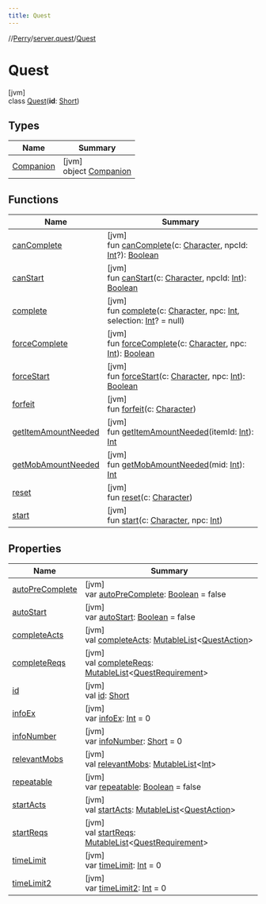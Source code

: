 ```yaml
---
title: Quest
---
```

//[Perry](../../../index.html)/[server.quest](../index.html)/[Quest](index.html)



# Quest



[jvm]\
class [Quest](index.html)(**id**: [Short](https://kotlinlang.org/api/latest/jvm/stdlib/kotlin/-short/index.html))



## Types


| Name | Summary |
|---|---|
| [Companion](-companion/index.html) | [jvm]<br>object [Companion](-companion/index.html) |


## Functions


| Name | Summary |
|---|---|
| [canComplete](can-complete.html) | [jvm]<br>fun [canComplete](can-complete.html)(c: [Character](../../client/-character/index.html), npcId: [Int](https://kotlinlang.org/api/latest/jvm/stdlib/kotlin/-int/index.html)?): [Boolean](https://kotlinlang.org/api/latest/jvm/stdlib/kotlin/-boolean/index.html) |
| [canStart](can-start.html) | [jvm]<br>fun [canStart](can-start.html)(c: [Character](../../client/-character/index.html), npcId: [Int](https://kotlinlang.org/api/latest/jvm/stdlib/kotlin/-int/index.html)): [Boolean](https://kotlinlang.org/api/latest/jvm/stdlib/kotlin/-boolean/index.html) |
| [complete](complete.html) | [jvm]<br>fun [complete](complete.html)(c: [Character](../../client/-character/index.html), npc: [Int](https://kotlinlang.org/api/latest/jvm/stdlib/kotlin/-int/index.html), selection: [Int](https://kotlinlang.org/api/latest/jvm/stdlib/kotlin/-int/index.html)? = null) |
| [forceComplete](force-complete.html) | [jvm]<br>fun [forceComplete](force-complete.html)(c: [Character](../../client/-character/index.html), npc: [Int](https://kotlinlang.org/api/latest/jvm/stdlib/kotlin/-int/index.html)): [Boolean](https://kotlinlang.org/api/latest/jvm/stdlib/kotlin/-boolean/index.html) |
| [forceStart](force-start.html) | [jvm]<br>fun [forceStart](force-start.html)(c: [Character](../../client/-character/index.html), npc: [Int](https://kotlinlang.org/api/latest/jvm/stdlib/kotlin/-int/index.html)): [Boolean](https://kotlinlang.org/api/latest/jvm/stdlib/kotlin/-boolean/index.html) |
| [forfeit](forfeit.html) | [jvm]<br>fun [forfeit](forfeit.html)(c: [Character](../../client/-character/index.html)) |
| [getItemAmountNeeded](get-item-amount-needed.html) | [jvm]<br>fun [getItemAmountNeeded](get-item-amount-needed.html)(itemId: [Int](https://kotlinlang.org/api/latest/jvm/stdlib/kotlin/-int/index.html)): [Int](https://kotlinlang.org/api/latest/jvm/stdlib/kotlin/-int/index.html) |
| [getMobAmountNeeded](get-mob-amount-needed.html) | [jvm]<br>fun [getMobAmountNeeded](get-mob-amount-needed.html)(mid: [Int](https://kotlinlang.org/api/latest/jvm/stdlib/kotlin/-int/index.html)): [Int](https://kotlinlang.org/api/latest/jvm/stdlib/kotlin/-int/index.html) |
| [reset](reset.html) | [jvm]<br>fun [reset](reset.html)(c: [Character](../../client/-character/index.html)) |
| [start](start.html) | [jvm]<br>fun [start](start.html)(c: [Character](../../client/-character/index.html), npc: [Int](https://kotlinlang.org/api/latest/jvm/stdlib/kotlin/-int/index.html)) |


## Properties


| Name | Summary |
|---|---|
| [autoPreComplete](auto-pre-complete.html) | [jvm]<br>var [autoPreComplete](auto-pre-complete.html): [Boolean](https://kotlinlang.org/api/latest/jvm/stdlib/kotlin/-boolean/index.html) = false |
| [autoStart](auto-start.html) | [jvm]<br>var [autoStart](auto-start.html): [Boolean](https://kotlinlang.org/api/latest/jvm/stdlib/kotlin/-boolean/index.html) = false |
| [completeActs](complete-acts.html) | [jvm]<br>val [completeActs](complete-acts.html): [MutableList](https://kotlinlang.org/api/latest/jvm/stdlib/kotlin.collections/-mutable-list/index.html)<[QuestAction](../-quest-action/index.html)> |
| [completeReqs](complete-reqs.html) | [jvm]<br>val [completeReqs](complete-reqs.html): [MutableList](https://kotlinlang.org/api/latest/jvm/stdlib/kotlin.collections/-mutable-list/index.html)<[QuestRequirement](../-quest-requirement/index.html)> |
| [id](id.html) | [jvm]<br>val [id](id.html): [Short](https://kotlinlang.org/api/latest/jvm/stdlib/kotlin/-short/index.html) |
| [infoEx](info-ex.html) | [jvm]<br>var [infoEx](info-ex.html): [Int](https://kotlinlang.org/api/latest/jvm/stdlib/kotlin/-int/index.html) = 0 |
| [infoNumber](info-number.html) | [jvm]<br>var [infoNumber](info-number.html): [Short](https://kotlinlang.org/api/latest/jvm/stdlib/kotlin/-short/index.html) = 0 |
| [relevantMobs](relevant-mobs.html) | [jvm]<br>val [relevantMobs](relevant-mobs.html): [MutableList](https://kotlinlang.org/api/latest/jvm/stdlib/kotlin.collections/-mutable-list/index.html)<[Int](https://kotlinlang.org/api/latest/jvm/stdlib/kotlin/-int/index.html)> |
| [repeatable](repeatable.html) | [jvm]<br>var [repeatable](repeatable.html): [Boolean](https://kotlinlang.org/api/latest/jvm/stdlib/kotlin/-boolean/index.html) = false |
| [startActs](start-acts.html) | [jvm]<br>val [startActs](start-acts.html): [MutableList](https://kotlinlang.org/api/latest/jvm/stdlib/kotlin.collections/-mutable-list/index.html)<[QuestAction](../-quest-action/index.html)> |
| [startReqs](start-reqs.html) | [jvm]<br>val [startReqs](start-reqs.html): [MutableList](https://kotlinlang.org/api/latest/jvm/stdlib/kotlin.collections/-mutable-list/index.html)<[QuestRequirement](../-quest-requirement/index.html)> |
| [timeLimit](time-limit.html) | [jvm]<br>var [timeLimit](time-limit.html): [Int](https://kotlinlang.org/api/latest/jvm/stdlib/kotlin/-int/index.html) = 0 |
| [timeLimit2](time-limit2.html) | [jvm]<br>var [timeLimit2](time-limit2.html): [Int](https://kotlinlang.org/api/latest/jvm/stdlib/kotlin/-int/index.html) = 0 |


